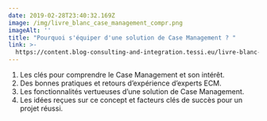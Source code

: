 ```yaml
---
date: 2019-02-28T23:40:32.169Z
image: /img/livre_blanc_case_management_compr.png
imageAlt: ''
title: "Pourquoi s'équiper d'une solution de Case Management ? "
link: >-
  https://content.blog-consulting-and-integration.tessi.eu/livre-blanc-tessi-pourquoi-sequiper-dune-solution-de-case-management
---
```


1. Les clés pour comprendre le Case Management et son intérêt.
2. Des bonnes pratiques et retours d’expérience d’experts ECM.
3. Les fonctionnalités vertueuses d’une solution de Case Management.
4. Les idées reçues sur ce concept et facteurs clés de succès pour un projet réussi.
